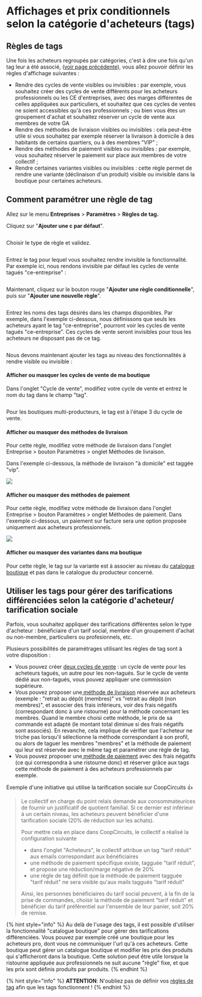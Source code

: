 # Affichages et prix conditionnels selon la catégorie d'acheteurs (tags)

## Règles de tags

Une fois les acheteurs regroupés par catégories, c'est à dire une fois qu'un tag leur a été associé, ([voir page précédente](https://guide.openfoodnetwork.org/v/fr/basic-features/shopfront/customer-management-and-conditional-displays-prices/customers)), vous allez pouvoir définir les règles d'affichage suivantes :&#x20;

* Rendre des cycles de vente visibles ou invisibles : par exemple, vous souhaitez créer des cycles de vente différents pour les acheteurs professionnels ou les CE d'entreprises, avec des marges différentes de celles appliquées aux particuliers, et souhaitez que ces cycles de ventes ne soient accessibles qu'à ces professionnels ; ou bien vous êtes un groupement d'achat et souhaitez réserver un cycle de vente aux membres de votre GA
* Rendre des méthodes de livraison visibles ou invisibles : cela peut-être utile si vous souhaitez par exemple réserver la livraison à domicile à des habitants de certains quartiers, ou à des membres "VIP" ;
* Rendre des méthodes de paiement visibles ou invisibles : par exemple, vous souhaitez réserver le paiement sur place aux membres de votre collectif ;
* Rendre certaines variantes visibles ou invisibles : cette règle permet de rendre une variante (déclinaison d'un produit) visible ou invisible dans la boutique pour certaines acheteurs.

## Comment paramétrer une règle de tag

Allez sur le menu **Entreprises** > **Paramètres** > **Règles de tag.**

Cliquez sur "**Ajouter une c par défaut**".

<figure><img src="../../../.gitbook/assets/Screen Shot 2022-11-24 at 13.28.31.png" alt=""><figcaption></figcaption></figure>

Choisir le type de règle et validez.

<figure><img src="../../../.gitbook/assets/Screen Shot 2022-11-24 at 13.27.39.png" alt=""><figcaption></figcaption></figure>

Entrez le tag pour lequel vous souhaitez rendre invisible la fonctionnalité. Par exemple ici, nous rendons invisible par défaut les cycles de vente tagués "ce-entreprise" :

<figure><img src="../../../.gitbook/assets/Screen Shot 2022-11-24 at 13.32.13.png" alt=""><figcaption></figcaption></figure>

Maintenant, cliquez sur le bouton rouge "**Ajouter une règle conditionnelle**", puis sur "**Ajouter une nouvelle règle**".&#x20;

<figure><img src="../../../.gitbook/assets/Screen Shot 2022-11-24 at 12.38.05.png" alt=""><figcaption></figcaption></figure>

Entrez les noms des tags désirés dans les champs disponibles. Par exemple, dans l'exemple ci-dessous, nous définissons que seuls les acheteurs ayant le tag "ce-entreprise", pourront voir les cycles de vente tagués "ce-entreprise". Ces cycles de vente seront invisibles pour tous les acheteurs ne disposant pas de ce tag.

<figure><img src="../../../.gitbook/assets/Screen Shot 2022-11-24 at 12.37.51.png" alt=""><figcaption></figcaption></figure>



Nous devons maintenant ajouter les tags au niveau des fonctionnalités à rendre visible ou invisible :&#x20;

#### Afficher ou masquer les cycles de vente de ma boutique

Dans l'onglet "Cycle de vente", modifiez votre cycle de vente et entrez le nom du tag dans le champ "tag".

<figure><img src="../../../.gitbook/assets/Screen Shot 2022-11-24 at 12.47.20.png" alt=""><figcaption></figcaption></figure>

Pour les boutiques multi-producteurs, le tag est à l'étape 3 du cycle de vente.

#### Afficher ou masquer des méthodes de livraison&#x20;

Pour cette règle, modifiez votre méthode de livraison dans l'onglet Entreprise > bouton Paramètres > onglet Méthodes de livraison.&#x20;

Dans l'exemple ci-dessous, la méthode de livraison "à domicile" est taggée "vip".

![](<../../../.gitbook/assets/image (53) (1) (1).png>)

#### Afficher ou masquer des méthodes de paiement&#x20;

Pour cette règle, modifiez votre méthode de livraison dans l'onglet Entreprise > bouton Paramètres > onglet Méthodes de paiement.  Dans l'exemple ci-dessous, un paiement sur facture sera une option proposée uniquement aux acheteurs professionnels.&#x20;

![](<../../../.gitbook/assets/image (83) (1) (1).png>)

#### Afficher ou masquer des variantes dans ma boutique

&#x20;Pour cette règle, le tag sur la variante est à associer au niveau du [catalogue boutique](https://guide.openfoodnetwork.org/v/fr/basic-features/products-1/inventory-tool) et pas dans le catalogue du producteur concerné.&#x20;





## Utiliser les tags pour gérer des tarifications différenciées selon la catégorie d'acheteur/ tarification sociale

Parfois, vous souhaitez appliquer des tarifications différentes selon le type d'acheteur : bénéficiaire d'un tarif social, membre d'un groupement d'achat ou non-membre, particuliers ou profesionnels, etc.&#x20;

Plusieurs possibilités de paramétrages utilisant les règles de tag sont à votre disposition  :

* Vous pouvez créer [deux cycles de vente](https://guide.openfoodnetwork.org/v/fr/basic-features/shopfront/order-cycle) : un cycle de vente pour les acheteurs tagués, un autre pour les non-tagués. Sur le cycle de vente dédié aux non-tagués, vous pouvez appliquer une commission supérieure.&#x20;
* Vous pouvez proposer une[ méthode de livraison](https://guide.openfoodnetwork.org/v/fr/basic-features/shopfront/shipping-methods) réservée aux acheteurs (exemple : "retrait au dépôt (membres)" vs "retrait au dépôt (non membres)", et associer des frais inférieurs, voir des frais négatifs (correspondant donc à une ristourne) pour la méthode concernant les membres. Quand le membre choisi cette méthode, le prix de sa commande est adapté (le montant total diminue si des frais négatifs sont associés). En revanche, cela implique de vérifier que l'acheteur ne triche pas lorsqu'il sélectionne la méthode correspondant à son profil, ou alors de taguer les membres "membres" et la méthode de paiement qui leur est réservée avec le même tag et paramétrer une règle de tag.
* Vous pouvez proposer une[ méthode de paiement](https://guide.openfoodnetwork.org/v/fr/basic-features/shopfront/payment-methods) avec des frais négatifs (ce qui correspondra à une ristourne donc) et réserver grâce aux tags cette méthode de paiement à des acheteurs professionnels par exemple.&#x20;

Exemple d'une initiative qui utilise la tarification sociale sur CoopCircuits :thumbsup:

> Le collectif en charge du point relais demande aux consommateurices de fournir un justificatif de quotient familial. Si ce dernier est inférieur à un certain niveau, les acheteurs peuvent bénéficier d'une tarification sociale (20% de réduction sur les achats).&#x20;
>
> Pour mettre cela en place dans CoopCircuits, le collectif a réalisé la configuration suivante&#x20;
>
> * dans l'onglet "Acheteurs", le collectif  attribue un tag "tarif réduit" aux emails correspondant aux bénéficiaires&#x20;
> * une méthode de paiement spécifique existe, tagguée "tarif réduit", et propose une réduction/marge négative de 20%&#x20;
> * une règle de tag définit que la méthode de paiement tagguée "tarif réduit" ne sera visible qu'aux mails taggués "tarif réduit"
>
> Ainsi,  les personnes bénéficiaires du tarif social peuvent, à la fin de la prise de commandes, choisir la méthode de paiement "tarif réduit" et bénéficier du tarif préférentiel sur l'ensemble de leur panier, soit 20% de remise.

{% hint style="info" %}
Au delà de l'usage des tags, il est possible d'utiliser la fonctionnalité "catalogue boutique" pour gérer des tarifications différenciées. Vous pouvez par exemple créé une boutique pour les acheteurs pro, dont vous ne communiquer l'url qu'à ces acheteurs. Cette boutique peut gérer un catalogue boutique et modifier les prix des produits qui s'afficheront dans la boutique. Cette solution peut être utile lorsque la ristourne appliquée aux professionnels ne suit aucune "règle" fixe, et que les prix sont définis produits par produits.
{% endhint %}

{% hint style="info" %}
**ATTENTION**: N'oubliez pas de définir vos [règles de tag](https://guide.openfoodnetwork.org/v/fr/basic-features/shopfront/customer-management-and-conditional-displays-prices/tags-and-tag-rules#regles-de-tags) afin que les tags fonctionnent !
{% endhint %}

&#x20;
